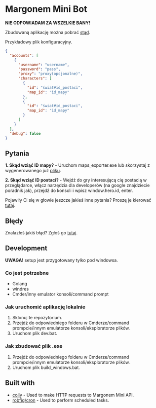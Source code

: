 # Margonem Mini Bot

**NIE ODPOWIADAM ZA WSZELKIE BANY!**

Zbudowaną aplikację można pobrać [stąd](https://dawid-wysokinski.pl/upload/margonem-mini-bot.rar).

Przykładowy plik konfiguracyjny.

```json
{
  "accounts": [
    {
      "username": "username",
      "password": "pass",
      "proxy": "proxy(opcjonalne)",
      "characters": [
        {
          "id": "świat#id_postaci",
          "map_id": "id_mapy"
        },
        {
          "id": "świat#id_postaci",
          "map_id": "id_mapy"
        }
      ]
    }
  ],
  "debug": false
}
```

## Pytania

**1. Skąd wziąć ID mapy?** - Uruchom maps_exporter.exe lub skorzystaj z wygenerowanego już [pliku](https://github.com/Kichiyaki/margonem-mini-bot/blob/master/maps.json).

**2. Skąd wziąć ID postaci?** - Wejdź do gry interesującą cię postacią w przeglądarce, włącz narzędzia dla developerów (na google znajdziecie poradnik jak), przejdź do konsoli i wpisz window.hero.id, enter.

Pojawiły Ci się w głowie jeszcze jakieś inne pytania? Proszę je kierować [tutaj](https://github.com/Kichiyaki/margonem-mini-bot/issues).

## Błędy

Znalazłeś jakiś błąd? Zgłoś go [tutaj](https://github.com/Kichiyaki/margonem-mini-bot/issues).

## Development

**UWAGA!** setup jest przygotowany tylko pod windowsa.

### Co jest potrzebne

- Golang
- windres
- Cmder/inny emulator konsoli/command prompt

### Jak uruchomić aplikację lokalnie

1. Sklonuj te repozytorium.
2. Przejdź do odpowiedniego folderu w Cmderze/command prompcie/innym emulatorze konsoli/eksploratorze plików.
3. Uruchom plik dev.bat.

### Jak zbudować plik .exe

1. Przejdź do odpowiedniego folderu w Cmderze/command prompcie/innym emulatorze konsoli/eksploratorze plików.
2. Uruchom plik build_windows.bat.

## Built with

- [colly](https://github.com/gocolly/colly) - Used to make HTTP requests to Margonem Mini API.
- [robfig/cron](https://github.com/robfig/cron) - Used to perform scheduled tasks.
